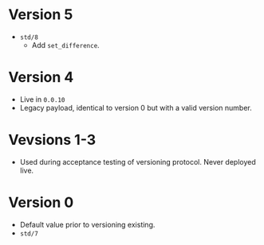 # Version 5

* `std/8`
  * Add `set_difference`.

# Version 4

* Live in `0.0.10`
* Legacy payload, identical to version 0 but with a valid version number.

# Vevsions 1-3

* Used during acceptance testing of versioning protocol. Never deployed live.

# Version 0

* Default value prior to versioning existing.
* `std/7`
